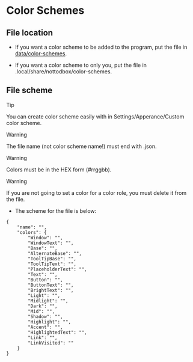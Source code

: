 # Color Schemes

## File location
- If you want a color scheme to be added to the program, put the file in [data/color-schemes](/data/color-schemes/).

- If you want a color scheme to only you, put the file in .local/share/nottodbox/color-schemes.

## File scheme
> [!TIP]
> You can create color scheme easily with in Settings/Apperance/Custom color scheme.

> [!WARNING]
> The file name (not color scheme name!) must end with .json.

> [!WARNING]
> Colors must be in the HEX form (#rrggbb).

> [!WARNING]
> If you are not going to set a color for a color role, you must delete it from the file.

- The scheme for the file is below:
```
{
    "name": "",
    "colors": {
        "Window": "",
        "WindowText": "",
        "Base": "",
        "AlternateBase": "",
        "ToolTipBase": "",
        "ToolTipText": "",
        "PlaceholderText": "",
        "Text": "",
        "Button": "",
        "ButtonText": "",
        "BrightText": "",
        "Light": "",
        "Midlight": "",
        "Dark": "",
        "Mid": "",
        "Shadow": "",
        "Highlight": "",
        "Accent": "",
        "HighlightedText": "",
        "Link": "",
        "LinkVisited": ""
    } 
}
```